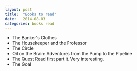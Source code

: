 ```yaml
---
layout: post
title:  "Books to read"
date:   2014-08-03
categories: books read
---
```


* The Banker's Clothes
* The Housekeeper and the Professor
* The Circle
* Oil on the Brain: Adventures from the Pump to the Pipeline
* The Quest
  Read first part it.  Very interesting.
* The Goal
